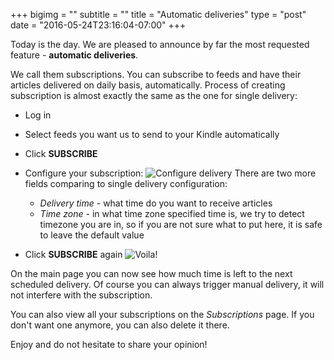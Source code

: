 +++
bigimg = ""
subtitle = ""
title = "Automatic deliveries"
type = "post"
date = "2016-05-24T23:16:04-07:00"
+++

Today is the day. We are pleased to announce by far the most requested feature - **automatic deliveries**.

We call them subscriptions. You can subscribe to feeds and have their articles delivered on daily basis, automatically.
Process of creating subscription is almost exactly the same as the one for single delivery:

* Log in
* Select feeds you want us to send to your Kindle automatically
* Click **SUBSCRIBE**
* Configure your subscription:
  ![Configure delivery](/img/automatic-deliveries/configure.png)
  There are two more fields comparing to single delivery configuration:
  - *Delivery time* - what time do you want to receive articles
  - *Time zone* - in what time zone specified time is, we try to detect timezone you are in, so if you are not sure what to put here, it is safe to leave the default value

* Click **SUBSCRIBE** again
  ![Voila!](/img/automatic-deliveries/voila.png)

On the main page you can now see how much time is left to the next scheduled delivery.
Of course you can always trigger manual delivery, it will not interfere with the subscription.

You can also view all your subscriptions on the *Subscriptions* page. If you don't want one anymore, you can also delete it there.

Enjoy and do not hesitate to share your opinion!
